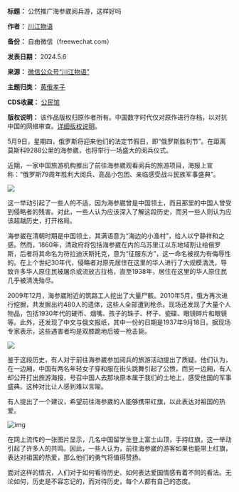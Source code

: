 

**标题：** 公然推广海参崴阅兵游，这样好吗  

**作者：** [川江物语](https://chinadigitaltimes.net/space/川江物语)  

**备份：** 自由微信（freewechat.com）  

**发表日期：** 2024.5.6  

**来源：** [微信公众号“川江物语”](https://freewechat.com/a/MzIzMzUyOTkyNQ==/2247523143/4)  

**主题归类：** [黄俄孝子](https://chinadigitaltimes.net/space/黄俄孝子)  

**CDS收藏：** [公民馆](https://chinadigitaltimes.net/space/%E5%85%AC%E6%B0%91%E9%A6%86)  

**版权说明：** 该作品版权归原作者所有。中国数字时代仅对原作进行存档，以对抗中国的网络审查。[详细版权说明](https://chinadigitaltimes.net/chinese/copyright)。


5月9日，星期四，俄罗斯将迎来他们的法定节假日，即“俄罗斯胜利节”。在距离莫斯科9288公里的海参崴，也将举行一场盛大的阅兵仪式。


近期，一家中国旅游机构推出了前往海参崴观看阅兵的旅游项目，海报上宣称：“俄罗斯79周年胜利大阅兵、高品小包团、亲临感受战斗民族军事盛典”。


![](https://chinadigitaltimes.net/chinese/files/2024/05/4-1.jpg)


这一举动引起了一些人的不适，因为海参崴曾是中国领土，而且那里的中国人曾受到侵略者的残害。对此，一些人认为应该深入了解这段历史，而另一些人则认为应该超越历史，打开格局。


海参崴在清朝时期是中国领土，其满语意为“海边的小渔村”，给人以宁静祥和之感。然而，1860年，清政府将包括海参崴在内的乌苏里江以东地域割让给俄罗斯，后者将其命名为符拉迪沃斯托克，意为“征服东方”，这一命名被视为有侮辱性的。在上个世纪30年代，侵略者对原先居住在这里的华人进行了大规模清洗，导致许多华人原住民被屠杀或流放古拉格，直至1938年，居住在这里的华人原住民几乎被清洗殆尽。


2009年12月，海参崴附近的筑路工人挖出了大量尸骸。2010年5月，俄方再次进行挖掘，共发掘出约480人的遗体，这些人全部遭到枪杀。现场还发现了大量个人物品，包括1930年代的硬币、烟嘴、孩子的珠子、杯子、瓷碟、眼镜碎片和眼镜等。此外，还发现了中文与俄文报纸，其中一份的日期是1937年9月18日。据现场专家表示，这些遇害者均是双膝跪地后被一枪击毙。


![](https://chinadigitaltimes.net/chinese/files/2024/05/2024.jpg)


鉴于这段历史，有人对于前往海参崴参加阅兵的旅游活动提出了质疑。他们认为，在一边厢，中国有两名年轻女子穿和服在街头跳舞引起了公愤，而另一边厢，有人却公开打出旅游海报，号召中国人去那块原本属于我们的土地上，感受他国的军事盛典。这种对比让人感到难以言喻。  

有人提出了一个建议，希望前往海参崴的人能够携带红旗，以此表达对祖国的热爱。


![img](https://chinadigitaltimes.net/chinese/files/2024/05/post-707738-663e91e837cd9.)


在网上流传的一张图片显示，几名中国留学生登上富士山顶，手持红旗，这一举动引起了许多人的共鸣。因此，一些人认为，前往海参崴的游客如果也能带上红旗，表达对祖国的热爱，那么他们的勇气将值得赞扬。  

面对这样的情况，人们对于如何看待历史、如何表达爱国情感有着不同的看法。无论如何，历史是不容忘记的，而对待历史，每个人都有自己的态度。

